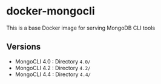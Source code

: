 # docker-mongocli
This is a base Docker image for serving MongoDB CLI tools

## Versions
- MongoCLI 4.0 : Directory `4.0/`
- MongoCLI 4.2 : Directory `4.2/`
- MongoCLI 4.4 : Directory `4.4/`